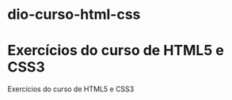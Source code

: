 # dio-curso-html-css


Exercícios do curso de HTML5 e CSS3
=======
Exercícios do curso de HTML5 e CSS3
